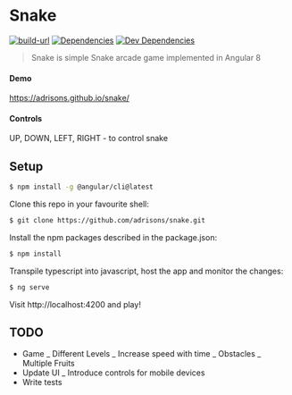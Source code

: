 # Snake

[![build-url][build-url-svg]][build-url]
[![Dependencies][dependencies]][dependencies-url]
[![Dev Dependencies][dev-dependencies]][dev-dependencies-url]

> Snake is simple Snake arcade game implemented in Angular 8

#### Demo

https://adrisons.github.io/snake/

#### Controls

UP, DOWN, LEFT, RIGHT - to control snake

## Setup


```bash
$ npm install -g @angular/cli@latest
```

Clone this repo in your favourite shell:

```bash
$ git clone https://github.com/adrisons/snake.git
```

Install the npm packages described in the package.json:

```bash
$ npm install
```

Transpile typescript into javascript, host the app and monitor the changes:

```bash
$ ng serve
```

Visit http://localhost:4200 and play!

## TODO

-   Game
    _ Different Levels
    _ Increase speed with time
    _ Obstacles
    _ Multiple Fruits
-   Update UI
    _ Introduce controls for mobile devices
-   Write tests


[dependencies]: https://david-dm.org/adrisons/snake.svg
[dependencies-url]: https://david-dm.org/adrisons/snake
[dev-dependencies]: https://david-dm.org/adrisons/snake/dev-status.svg
[dev-dependencies-url]: https://david-dm.org/adrisons/snake?type=dev
[build-url]: https://travis-ci.org/adrisons/snake
[build-url-svg]: https://travis-ci.org/adrisons/snake.svg?branch=master
